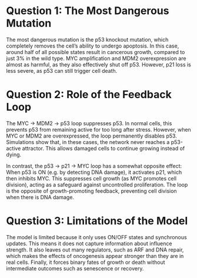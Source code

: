 # Question 1: The Most Dangerous Mutation
The most dangerous mutation is the p53 knockout mutation, which completely removes the cell’s ability to undergo apoptosis. In this case, around half of all possible states result in cancerous growth, compared to just 3% in the wild type. MYC amplification and MDM2 overexpression are almost as harmful, as they also effectively shut off p53. However, p21 loss is less severe, as p53 can still trigger cell death.

# Question 2: Role of the Feedback Loop
The MYC → MDM2 → p53 loop suppresses p53. In normal cells, this prevents p53 from remaining active for too long after stress. However, when MYC or MDM2 are overexpressed, the loop permanently disables p53. Simulations show that, in these cases, the network never reaches a p53-active attractor. This allows damaged cells to continue growing instead of dying.

In contrast, the p53 → p21 → MYC loop has a somewhat opposite effect:
When p53 is ON (e.g. by detecting DNA damage), it activates p21, which then inhibits MYC. This suppresses cell growth (as MYC promotes cell division), acting as a safeguard against uncontrolled proliferation. The loop is the opposite of growth-promoting feedback, preventing cell division when there is DNA damage.

# Question 3: Limitations of the Model
The model is limited because it only uses ON/OFF states and synchronous updates. This means it does not capture information about influence strength. It also leaves out many regulators, such as ARF and DNA repair, which makes the effects of oncogenesis appear stronger than they are in real cells. Finally, it forces binary fates of growth or death without intermediate outcomes such as senescence or recovery.
